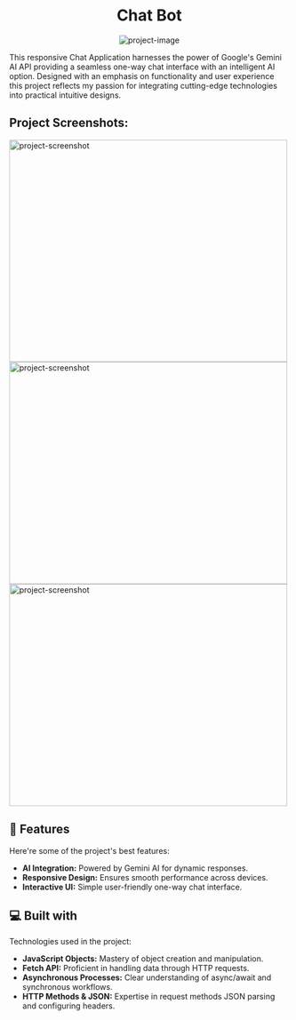 <h1 align="center" id="title">Chat Bot</h1>

<p align="center"><img src="https://socialify.git.ci/AkashHirumal/Chat_Bot/image?language=1&amp;name=1&amp;owner=1&amp;stargazers=1&amp;theme=Dark" alt="project-image"></p>

<p id="description">This responsive Chat Application harnesses the power of Google's Gemini AI API providing a seamless one-way chat interface with an intelligent AI option. Designed with an emphasis on functionality and user experience this project reflects my passion for integrating cutting-edge technologies into practical intuitive designs.</p>

<h2>Project Screenshots:</h2>

<img src="https://i.postimg.cc/T1Wv52L3/chat-bot.png" alt="project-screenshot" width="500" height="400/">

<img src="https://i.postimg.cc/YqWmM1SJ/Screenshot-157.png" alt="project-screenshot" width="500" height="400/">

<img src="https://i.postimg.cc/SKDnDdZz/Screenshot-158.png" alt="project-screenshot" width="500" height="400/">

  
  
<h2>🧐 Features</h2>

Here're some of the project's best features:

*   <b>AI Integration:</b> Powered by Gemini AI for dynamic responses.
*   <b>Responsive Design:</b> Ensures smooth performance across devices.
*   <b>Interactive UI:</b> Simple user-friendly one-way chat interface.

  
<h2>💻 Built with</h2>

Technologies used in the project:

*   <b>JavaScript Objects:</b> Mastery of object creation and manipulation.
*   <b>Fetch API:</b> Proficient in handling data through HTTP requests.
*   <b>Asynchronous Processes:</b> Clear understanding of async/await and synchronous workflows.
*   <b>HTTP Methods & JSON:</b> Expertise in request methods JSON parsing and configuring headers.
